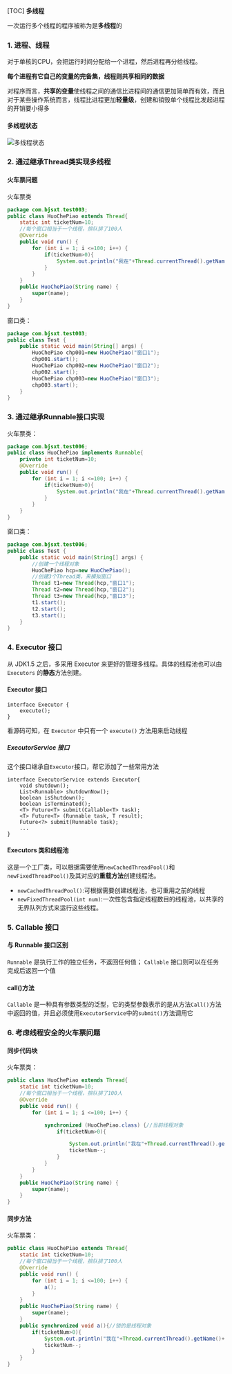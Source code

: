 [TOC]
 **多线程**

一次运行多个线程的程序被称为是**多线程**的

### 1. 进程、线程
对于单核的CPU，会把运行时间分配给一个进程，然后进程再分给线程。

**每个进程有它自己的变量的完备集，线程则共享相同的数据**

对程序而言，**共享的变量**使线程之间的通信比进程间的通信更加简单而有效，而且对于某些操作系统而言，线程比进程更加**轻量级**，创建和销毁单个线程比发起进程的开销要小得多

#### 多线程状态
![多线程状态](https://raw.githubusercontent.com/Arnold4869/note/master/images/thread_status.png)

### 2. 通过继承Thread类实现多线程

#### 火车票问题
火车票类

```java
package com.bjsxt.test003;
public class HuoChePiao extends Thread{
	static int ticketNum=10;
	//每个窗口相当于一个线程，排队排了100人
	@Override
	public void run() {
		for (int i = 1; i <=100; i++) {
			if(ticketNum>0){
				System.out.println("我在"+Thread.currentThread().getName()+",买了第"+(ticketNum--)+"张车票");
			}
		}
	}
	public HuoChePiao(String name) {
		super(name);
	}
}

```
窗口类：

```java
package com.bjsxt.test003;
public class Test {
	public static void main(String[] args) {
		HuoChePiao chp001=new HuoChePiao("窗口1");
		chp001.start();
		HuoChePiao chp002=new HuoChePiao("窗口2");
		chp002.start();
		HuoChePiao chp003=new HuoChePiao("窗口3");
		chp003.start();
	}
}

```

###  3. 通过继承Runnable接口实现
火车票类：

```java
package com.bjsxt.test006;
public class HuoChePiao implements Runnable{
	private int ticketNum=10;
	@Override
	public void run() {
		for (int i = 1; i <=100; i++) {
			if(ticketNum>0){
				System.out.println("我在"+Thread.currentThread().getName()+"买到了第"+(ticketNum--)+"张火车票");
			}
		}
	}
}
```
窗口类：

```java
package com.bjsxt.test006;
public class Test {
	public static void main(String[] args) {
		//创建一个线程对象
		HuoChePiao hcp=new HuoChePiao();
		//创建3个Thread类，来模拟窗口
		Thread t1=new Thread(hcp,"窗口1");
		Thread t2=new Thread(hcp,"窗口2");
		Thread t3=new Thread(hcp,"窗口3");
		t1.start();
		t2.start();
		t3.start();
	}
}

```
### 4. Executor 接口

从 JDK1.5 之后，多采用 Executor 来更好的管理多线程。具体的线程池也可以由 `Executors` 的**静态**方法创建。

#### Executor 接口
```
interface Executor {
	execute();
}
```
看源码可知，在 `Executor` 中只有一个 `execute()` 方法用来启动线程

##### ExecutorService 接口
这个接口继承自`Executor`接口，帮它添加了一些常用方法
```
interface ExecutorService extends Executor{
	void shutdown();
	List<Runnable> shutdownNow();
	boolean isShutdown();
	boolean isTerminated();
	<T> Future<T> submit(Callable<T> task);
	<T> Future<T> (Runnable task, T result);
	Future<?> submit(Runnable task);
	...
}
```
#### Executors 类和线程池

这是一个工厂类，可以根据需要使用`newCachedThreadPool()`和`newFixedThreadPool()`及其对应的**重载方法**创建线程池。
- `newCachedThreadPool()`:可根据需要创建线程池，也可重用之前的线程
- `newFixedThreadPool(int num)`:一次性包含指定线程数目的线程池，以共享的无界队列方式来运行这些线程。
### 5. Callable 接口
#### 与 Runnable 接口区别
`Runnable` 是执行工作的独立任务，不返回任何值；
`Callable` 接口则可以在任务完成后返回一个值

#### call()方法

`Callable` 是一种具有参数类型的泛型，它的类型参数表示的是从方法`Call()`方法中返回的值，并且必须使用`ExecutorService`中的`submit()`方法调用它

### 6. 考虑线程安全的火车票问题

#### 同步代码块
火车票类：

```java
public class HuoChePiao extends Thread{
	static int ticketNum=10;
	//每个窗口相当于一个线程，排队排了100人
	@Override
	public void run() {
		for (int i = 1; i <=100; i++) {

			synchronized (HuoChePiao.class) {//当前线程对象
				if(ticketNum>0){

					System.out.println("我在"+Thread.currentThread().getName()+",买了第"+(ticketNum)+"张车票");
					ticketNum--;
				}
			}
		}
	}
	public HuoChePiao(String name) {
		super(name);
	}
}
```

#### 同步方法
火车票类：

```java
public class HuoChePiao extends Thread{
	static int ticketNum=10;
	//每个窗口相当于一个线程，排队排了100人
	@Override
	public void run() {
		for (int i = 1; i <=100; i++) {
			a();
		}
	}
	public HuoChePiao(String name) {
		super(name);
	}
	public synchronized void a(){//锁的是线程对象
		if(ticketNum>0){
			System.out.println("我在"+Thread.currentThread().getName()+",买了第"+(ticketNum)+"张车票");
			ticketNum--;
		}
	}
}

```
